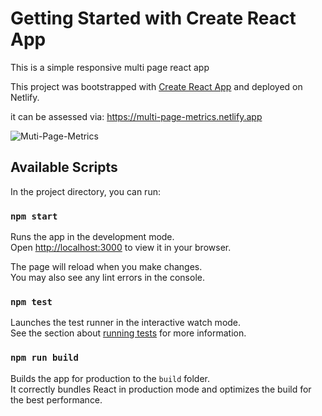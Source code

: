 # Getting Started with Create React App

This is a simple responsive multi page react app

This project was bootstrapped with [Create React App](https://github.com/facebook/create-react-app)
and deployed on Netlify.

it can be assessed via:
https://multi-page-metrics.netlify.app


![Muti-Page-Metrics](https://user-images.githubusercontent.com/79880772/171992897-c0cdefff-3389-47d5-ae2d-2ae6ed2c5ebb.jpg)

## Available Scripts

In the project directory, you can run:

### `npm start`

Runs the app in the development mode.\
Open [http://localhost:3000](http://localhost:3000) to view it in your browser.

The page will reload when you make changes.\
You may also see any lint errors in the console.

### `npm test`

Launches the test runner in the interactive watch mode.\
See the section about [running tests](https://facebook.github.io/create-react-app/docs/running-tests) for more information.

### `npm run build`

Builds the app for production to the `build` folder.\
It correctly bundles React in production mode and optimizes the build for the best performance.

